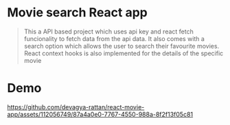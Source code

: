 # Movie search React app
> This a API based project which uses api key and react fetch funcionality to fetch data from the api data.
> It also comes with a search option which allows the user to search their favourite movies.
> React context hooks is also implemented for the details of the specific movie
# Demo



https://github.com/devagya-rattan/react-movie-app/assets/112056749/87a4a0e0-7767-4550-988a-8f2f13f05c81


